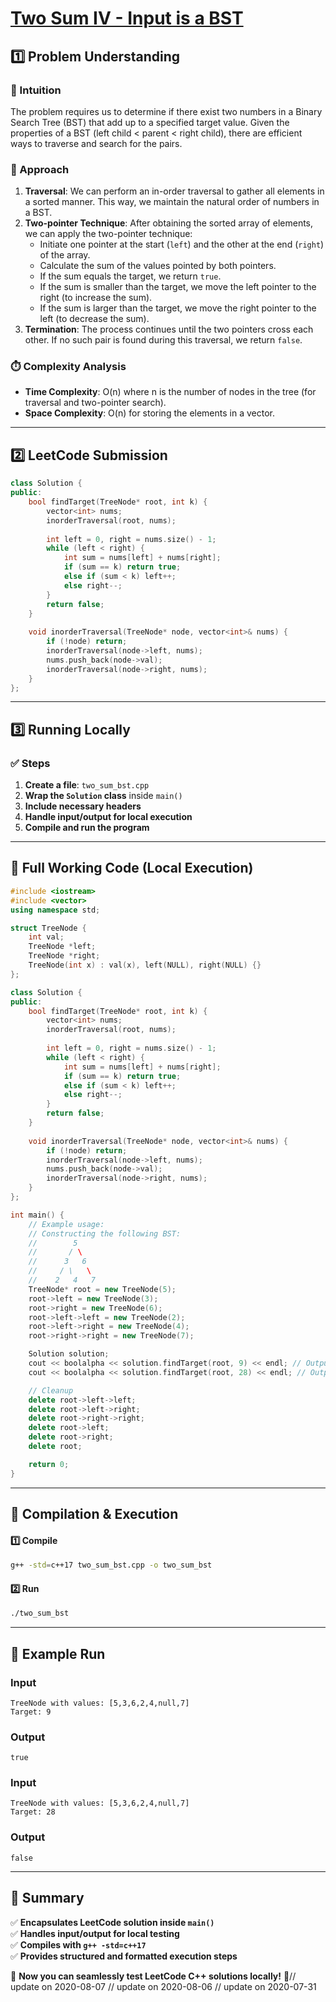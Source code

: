 # **[Two Sum IV - Input is a BST](https://leetcode.com/problems/two-sum-iv-input-is-a-bst/description/)**  

## **1️⃣ Problem Understanding**  
### **📌 Intuition**  
The problem requires us to determine if there exist two numbers in a Binary Search Tree (BST) that add up to a specified target value. Given the properties of a BST (left child < parent < right child), there are efficient ways to traverse and search for the pairs.

### **🚀 Approach**  
1. **Traversal**: We can perform an in-order traversal to gather all elements in a sorted manner. This way, we maintain the natural order of numbers in a BST.
2. **Two-pointer Technique**: After obtaining the sorted array of elements, we can apply the two-pointer technique:
   - Initiate one pointer at the start (`left`) and the other at the end (`right`) of the array.
   - Calculate the sum of the values pointed by both pointers.
   - If the sum equals the target, we return `true`.
   - If the sum is smaller than the target, we move the left pointer to the right (to increase the sum).
   - If the sum is larger than the target, we move the right pointer to the left (to decrease the sum).
3. **Termination**: The process continues until the two pointers cross each other. If no such pair is found during this traversal, we return `false`.

### **⏱️ Complexity Analysis**  
- **Time Complexity**: O(n) where n is the number of nodes in the tree (for traversal and two-pointer search).  
- **Space Complexity**: O(n) for storing the elements in a vector.

---  

## **2️⃣ LeetCode Submission**  
```cpp
class Solution {
public:
    bool findTarget(TreeNode* root, int k) {
        vector<int> nums;
        inorderTraversal(root, nums);
        
        int left = 0, right = nums.size() - 1;
        while (left < right) {
            int sum = nums[left] + nums[right];
            if (sum == k) return true;
            else if (sum < k) left++;
            else right--;
        }
        return false;
    }
    
    void inorderTraversal(TreeNode* node, vector<int>& nums) {
        if (!node) return;
        inorderTraversal(node->left, nums);
        nums.push_back(node->val);
        inorderTraversal(node->right, nums);
    }
};
```  

---  

## **3️⃣ Running Locally**  
### **✅ Steps**  
1. **Create a file**: `two_sum_bst.cpp`  
2. **Wrap the `Solution` class** inside `main()`  
3. **Include necessary headers**  
4. **Handle input/output for local execution**  
5. **Compile and run the program**  

---  

## **📝 Full Working Code (Local Execution)**  
```cpp
#include <iostream>
#include <vector>
using namespace std;

struct TreeNode {
    int val;
    TreeNode *left;
    TreeNode *right;
    TreeNode(int x) : val(x), left(NULL), right(NULL) {}
};

class Solution {
public:
    bool findTarget(TreeNode* root, int k) {
        vector<int> nums;
        inorderTraversal(root, nums);
        
        int left = 0, right = nums.size() - 1;
        while (left < right) {
            int sum = nums[left] + nums[right];
            if (sum == k) return true;
            else if (sum < k) left++;
            else right--;
        }
        return false;
    }
    
    void inorderTraversal(TreeNode* node, vector<int>& nums) {
        if (!node) return;
        inorderTraversal(node->left, nums);
        nums.push_back(node->val);
        inorderTraversal(node->right, nums);
    }
};

int main() {
    // Example usage:
    // Constructing the following BST:
    //        5
    //       / \
    //      3   6
    //     / \   \
    //    2   4   7
    TreeNode* root = new TreeNode(5);
    root->left = new TreeNode(3);
    root->right = new TreeNode(6);
    root->left->left = new TreeNode(2);
    root->left->right = new TreeNode(4);
    root->right->right = new TreeNode(7);

    Solution solution;
    cout << boolalpha << solution.findTarget(root, 9) << endl; // Output: true
    cout << boolalpha << solution.findTarget(root, 28) << endl; // Output: false

    // Cleanup
    delete root->left->left;
    delete root->left->right;
    delete root->right->right;
    delete root->left;
    delete root->right;
    delete root;

    return 0;
}
```  

---  

## **🔧 Compilation & Execution**  
#### **1️⃣ Compile**  
```bash
g++ -std=c++17 two_sum_bst.cpp -o two_sum_bst
```  

#### **2️⃣ Run**  
```bash
./two_sum_bst
```  

---  

## **🎯 Example Run**  
### **Input**  
```
TreeNode with values: [5,3,6,2,4,null,7]
Target: 9
```
### **Output**  
```
true
```

### **Input**  
```
TreeNode with values: [5,3,6,2,4,null,7]
Target: 28
```
### **Output**  
```
false
```  

---  

## **📌 Summary**  
✅ **Encapsulates LeetCode solution inside `main()`**  
✅ **Handles input/output for local testing**  
✅ **Compiles with `g++ -std=c++17`**  
✅ **Provides structured and formatted execution steps**  

🚀 **Now you can seamlessly test LeetCode C++ solutions locally!** 🚀// update on 2020-08-07
// update on 2020-08-06
// update on 2020-07-31
